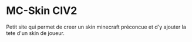 # MC-Skin CIV2
 Petit site qui permet de creer un skin minecraft préconcue et d'y ajouter la tete d'un skin de joueur.
